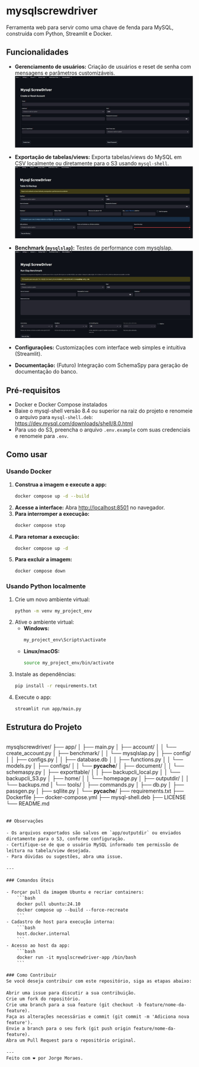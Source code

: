 # mysqlscrewdriver

Ferramenta web para servir como uma chave de fenda para MySQL, construída com Python, Streamlit e Docker.

## Funcionalidades

- **Gerenciamento de usuários:** Criação de usuários e reset de senha com mensagens e parâmetros customizáveis.
![Exemplo da tela de criação de conta](app/docs/create_account.jpg)
- **Exportação de tabelas/views:** Exporta tabelas/views do MySQL em CSV localmente ou diretamente para o S3 usando `mysql-shell`.
![Exemplo da tela de backup para o S3](app/docs/backupcli_S3.jpg)
- **Benchmark (`mysqlslap`):** Testes de performance com mysqlslap.
![Exemplo da tela de criação de benchmark com mysqlslap](app/docs/mysqlslap.jpg)
- **Configurações:** Customizações com interface web simples e intuitiva (Streamlit).

- **Documentação:** (Futuro) Integração com SchemaSpy para geração de documentação do banco.

## Pré-requisitos

- Docker e Docker Compose instalados
- Baixe o mysql-shell versão 8.4 ou superior na raiz do projeto e renomeie o arquivo para `mysql-shell.deb`:
  https://dev.mysql.com/downloads/shell/8.0.html
- Para uso do S3, preencha o arquivo `.env.example` com suas credenciais e renomeie para `.env`.

## Como usar

### Usando Docker

1. **Construa a imagem e execute a app:**
    ```bash
    docker compose up -d --build
    ```
2. **Acesse a interface:**
    Abra [http://localhost:8501](http://localhost:8501) no navegador.
3. **Para interromper a execução:**
    ```bash
    docker compose stop
    ```
4. **Para retomar a execução:**
    ```bash
    docker compose up -d
    ```
5. **Para excluir a imagem:**
    ```bash
    docker compose down
    ```

### Usando Python localmente

1. Crie um novo ambiente virtual:
    ```bash
    python -m venv my_project_env
    ```
2. Ative o ambiente virtual:
    - **Windows:**
      ```bash
      my_project_env\Scripts\activate
      ```
    - **Linux/macOS:**
      ```bash
      source my_project_env/bin/activate
      ```
3. Instale as dependências:
    ```bash
    pip install -r requirements.txt
    ```
4. Execute o app:
    ```bash
    streamlit run app/main.py
    ```

## Estrutura do Projeto

```
```
mysqlscrewdriver/
├── app/
│   ├── main.py
│   ├── account/
│   │   └── create_account.py
│   ├── benchmark/
│   │   └── mysqlslap.py
│   ├── config/
│   │   ├── configs.py
│   │   ├── database.db
│   │   ├── functions.py
│   │   └── models.py
│   ├── configs/
│   │   └── __pycache__/
│   ├── document/
│   │   └── schemaspy.py
│   ├── exporttable/
│   │   ├── backupcli_local.py
│   │   └── backupcli_S3.py
│   ├── home/
│   │   └── homepage.py
│   ├── outputdir/
│   │   └── backups.md
│   └── tools/
│       ├── commands.py
│       ├── db.py
│       ├── passgen.py
│       ├── sqllite.py
│       └── __pycache__/
├── requirements.txt
├── Dockerfile
├── docker-compose.yml
├── mysql-shell.deb
├── LICENSE
└── README.md
```

## Observações

- Os arquivos exportados são salvos em `app/outputdir` ou enviados diretamente para o S3, conforme configuração.
- Certifique-se de que o usuário MySQL informado tem permissão de leitura na tabela/view desejada.
- Para dúvidas ou sugestões, abra uma issue.

---

### Comandos Úteis

- Forçar pull da imagem Ubuntu e recriar containers:
    ```bash
    docker pull ubuntu:24.10
    docker compose up --build --force-recreate
    ```
- Cadastro de host para execução interna:
    ```bash
    host.docker.internal
    ```
- Acesso ao host da app:
    ```bash
    docker run -it mysqlscrewdriver-app /bin/bash
    ```

### Como Contribuir
Se você deseja contribuir com este repositório, siga as etapas abaixo:

Abrir uma issue para discutir a sua contribuição.
Crie um fork do repositório.
Crie uma branch para a sua feature (git checkout -b feature/nome-da-feature).
Faça as alterações necessárias e commit (git commit -m 'Adiciona nova feature').
Envie a branch para o seu fork (git push origin feature/nome-da-feature).
Abra um Pull Request para o repositório original.

---
Feito com ❤️ por Jorge Moraes.